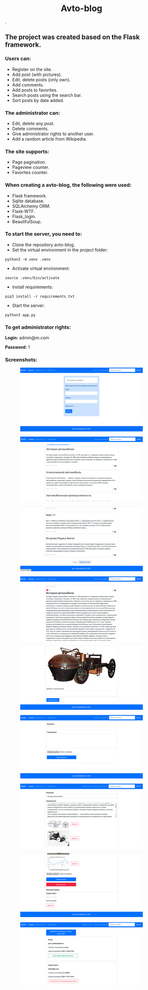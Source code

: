 <h1 align="center">Avto-blog</h1>.
<h2>The project was created based on the Flask framework.</h2>

### Users can:
- Register on the site.
- Add post (with pictures). 
- Edit, delete posts (only own).
- Add comments.
- Add posts to favorites.
- Search posts using the search bar.
- Sort posts by date added.

### The administrator can:
- Edit, delete any post.
- Delete comments.
- Give administrator rights to another user.
- Add a random article from Wikipedia.

### The site supports:
- Page pagination.
- Pageview counter.
- Favorites counter.

### When creating a avto-blog, the following were used:
- Flask framework.
- Sqlite database.
- SQLAlchemy ORM.
- Flask-WTF.
- Flask_login.
- BeautifulSoup.

### To start the server, you need to:
- Clone the repository avto-blog.
- Set the virtual environment in the project folder:
```
python3 -m venv .venv
```
- Activate virtual environment:
```
source .venv/bin/activate
```
- Install requirements:
```
pip3 install -r requirements.txt
```
- Start the server:
```
python3 app.py
```

### To get administrator rights:
<p><b>Login:</b> admin@m.com</p> 
<p><b>Password:</b> 1</p>

### Screenshots:
<p align="center">
<img  src="./readme_assets/0.png" width="80%">
</p>
<p align="center">
<img  src="./readme_assets/1.png" width="80%">
</p>
<p align="center">
<img  src="./readme_assets/2.png" width="80%">
</p>
<p align="center">
<img  src="./readme_assets/3.png" width="80%">
</p>
<p align="center">
<img  src="./readme_assets/4.png" width="80%">
</p>
<p align="center">
<img  src="./readme_assets/5.png" width="80%">
</p>
<p align="center">
<img  src="./readme_assets/6.png" width="80%">
</p>
<p align="center">
<img  src="./readme_assets/7.png" width="80%">
</p>
<p align="center">
<img  src="./readme_assets/8.png" width="80%">
</p>
